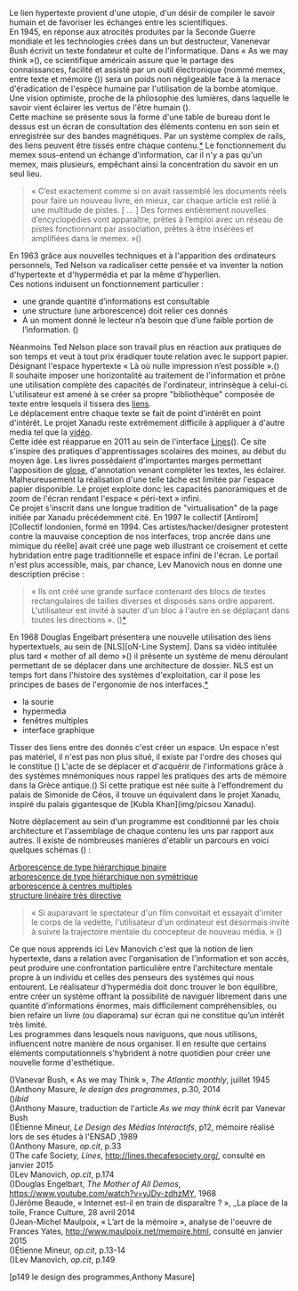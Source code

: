 Le lien hypertexte provient d'une utopie, d'un désir de compiler le savoir humain et de favoriser les échanges entre les scientifiques.   
En 1945, en réponse aux atrocités produites par la Seconde Guerre mondiale et les technologies crées dans un but destructeur, Vanenevar Bush écrivit un texte fondateur et culte de l'informatique. 
Dans « As we may think »(\), ce scientifique américain assure que le partage des connaissances, facilité et assisté par un outil électronique (nommé memex, entre texte et mémoire (\)) sera un poids non négligeable face à la menace d'éradication de l'espèce humaine par l'utilisation de la bombe atomique. Une vision optimiste, proche de la philosophie des lumières, dans laquelle le savoir vient éclairer les vertus de l'être humain (\).  
Cette machine se présente sous la forme d'une table de bureau dont le dessus est un écran de consultation des éléments contenu en son sein et enregistrée sur des bandes magnétiques. Par un système complex de rails, des liens peuvent être tissés entre chaque contenu.[*]()
Le fonctionnement du memex sous-entend un échange d'information, car il n'y a pas qu'un memex, mais plusieurs, empêchant ainsi la concentration du savoir en un seul lieu.  

> « C’est exactement comme si on avait rassemblé les documents réels pour faire un nouveau livre, en mieux, car chaque article est relié à une multitude de pistes. [ … ] Des formes entièrement nouvelles d’encyclopédies vont apparaître, prêtes à l’emploi avec un réseau de pistes fonctionnant par association, prêtes à être insérées et amplifiées dans le memex. »(\)  

En 1963 grâce aux nouvelles techniques et à l'apparition des ordinateurs personnels, Ted Nelson va radicaliser cette pensée et va inventer la notion d'hypertexte et d'hypermédia et par la même d'hyperlien.  
Ces notions induisent un fonctionnement particulier :   

* une grande quantité d’informations est consultable
* une structure (une arborescence) doit relier ces donnés
* À un moment donné le lecteur n’a besoin que d’une faible portion de l’information. (\)

Néanmoins Ted Nelson place son travail plus en réaction aux pratiques de son temps et veut à tout prix éradiquer toute relation avec le support papier. Désignant l'espace hypertexte « Là où nulle impression n’est possible ».(\)  
Il souhaite imposer une horizontalité au traitement de l'information et prône une utilisation complète des capacités de l'ordinateur, intrinsèque à celui-ci. L'utilisateur est amené à se créer sa propre "bibliothèque" composée de texte entre lesquels il tissera des [liens](img/Xanadu).    
Le déplacement entre chaque texte se fait de point d'intérêt en point d'intérêt. Le projet Xanadu reste extrêmement difficile à appliquer à d'autre media tel que la [vidéo](img/Xanaduvideo).  
Cette idée est réapparue en 2011 au sein de l'interface [Lines](img/lines)(\). Ce site s'inspire des pratiques d'apprentissages scolaires des moines, au début du moyen âge. Les livres possédaient d'importantes marges permettant l'apposition de [glose](img/gloses), d'annotation venant compléter les textes, les éclairer. Malheureusement la réalisation d'une telle tâche est limitée par l'espace papier disponible. Le projet exploite donc les capacités panoramiques et de zoom de l'écran rendant l'espace « péri-text » infini.  
Ce projet s'inscrit dans une longue tradition de "virtualisation" de la page initiée par Xanadu précédemment cité.
En 1997 le collectif [Antirom][Collectif londonien, formé en 1994. Ces artistes/hacker/designer protestent contre la mauvaise conception de nos interfaces, trop ancrée dans une mimique du réelle] avait créé une page web illustrant ce croisement et cette hybridation entre page traditionnelle et espace infini de l'écran. Le portail n'est plus accessible, mais, par chance, Lev Manovich nous en donne une description précise :
> « Ils ont créé une grande surface contenant des blocs de textes rectangulaires de tailles diverses et disposés sans ordre apparent. L'utilisateur est invité à sauter d'un bloc à l'autre en se déplaçant dans toutes les directions ». (\)[*](img/antirom)

En 1968 Douglas Engelbart présentera une nouvelle utilisation des liens hypertextuels, au sein de [NLS][oN-Line System]. Dans sa vidéo intitulée plus tard « mother of all demo »(\) il présente un système de menu déroulant permettant de se déplacer dans une architecture de dossier. NLS est un temps fort dans l'histoire des systèmes d'exploitation, car il pose les principes de bases de l'ergonomie de nos interfaces.[*](img/NLS)
 
* la sourie
* hypermedia 
* fenêtres multiples
* interface graphique

Tisser des liens entre des donnés c'est créer un espace. Un espace n'est pas matériel, il n'est pas non plus situé, il existe par l'ordre des choses qui le constitue (\) L'acte de se déplacer et d'acquérir de l'informations grâce à des systèmes mnémoniques nous rappel les pratiques des arts de mémoire dans la Grèce antique.(\) Si cette pratique est née suite à l'effondrement du palais de Simonide de Céos, il trouve un équivalent dans le projet Xanadu, inspiré du palais gigantesque de [Kubla Khan](img/picsou Xanadu).   

Notre déplacement au sein d'un programme est conditionné par les choix architecture et l'assemblage de chaque contenu les uns par rapport aux autres. Il existe de nombreuses manières d'établir un parcours en voici quelques schémas (\) :  

[Arborescence de type hiérarchique binaire  
arborescence de type hiérarchique non symétrique  
arborescence à centres multiples  
structure linéaire très directive ](img/arborescence)

>« Si auparavant le spectateur d'un film convoitait et essayait d'imiter le corps de la vedette, l'utilisateur d'un ordinateur est désormais invité à suivre la trajectoire mentale du concepteur de nouveau média. » (\)
 
Ce que nous apprends ici Lev Manovich c'est que la notion de lien hypertexte, dans a relation avec l'organisation de l'information et son accès, peut produire une confrontation particulière entre l'architecture mentale propre à un individu et celles des penseurs des systèmes qui nous entourent.
Le réalisateur d’hypermédia doit donc trouver le bon équilibre, entre créer un système offrant la possibilité de naviguer librement dans une quantité d’informations énormes, mais difficilement compréhensibles, ou bien refaire un livre (ou diaporama) sur écran qui ne constitue qu’un intérêt très limité.  
Les programmes dans lesquels nous naviguons, que nous utilisons, influencent notre manière de nous organiser. Il en resulte que certains  éléments computationnels s'hybrident à notre quotidien pour créer une nouvelle forme d'esthétique.  

(\)Vanevar Bush, « As we may Think », _The Atlantic monthly_, juillet 1945  
(\)Anthony Masure, _le design des programmes_, p.30, 2014   
(\)_ibid_  
(\)Anthony Masure, traduction de l'article _As we may think_ écrit par Vanevar Bush  
(\)Étienne Mineur, _Le Design des Médias Interactifs_, p12, mémoire réalisé lors de ses études à l'ENSAD ,1989   
(\)Anthony Masure, _op.cit_, p.33  
(\)The cafe Society, _Lines_, <http://lines.thecafesociety.org/>, consulté en janvier 2015  
(\)Lev Manovich, _op.cit_, p.174  
(\)Douglas Engelbart, _The Mother of All Demos_, <https://www.youtube.com/watch?v=yJDv-zdhzMY>, 1968  
(\)Jérôme Beaude, « Internet est-il en train de disparaître ? », _La place de la toile, France Culture, 28 avril 2014  
(\)Jean-Michel Maulpoix, « L’art de la mémoire », analyse de l'oeuvre de Frances Yates, <http://www.maulpoix.net/memoire.html>, consulté en janvier 2015    
(\)Étienne Mineur, _op.cit_, p.13-14  
(\)Lev Manovich, _op.cit_, p.149 


[p149 le design des programmes,Anthony Masure]